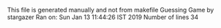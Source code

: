 This file is generated manually and not from makefile
Guessing Game by stargazer
Ran on:
Sun Jan 13 11:44:26 IST 2019
Number of lines
      34
